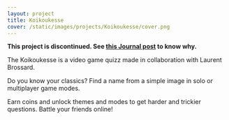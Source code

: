 ```yaml
---
layout: project
title: Koikoukesse
cover: /static/images/projects/Koikoukesse/cover.png
---
```


**This project is discontinued. See [this Journal post](/2013/09/breaking-news) to know why.**

The Koikoukesse is a video game quizz made in collaboration with Laurent Brossard.

Do you know your classics? Find a name from a simple image in solo or multiplayer game modes.

Earn coins and unlock themes and modes to get harder and trickier questions. Battle your friends online!
